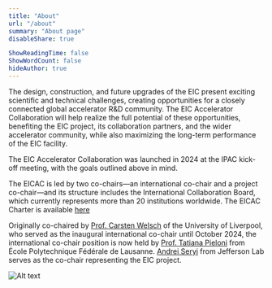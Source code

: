 ```yaml
---
title: "About"
url: "/about"
summary: "About page"
disableShare: true

ShowReadingTime: false
ShowWordCount: false
hideAuthor: true
---
```


The design, construction, and future upgrades of the EIC present exciting scientific and technical challenges, creating opportunities for a closely connected global accelerator R&D community. The EIC Accelerator Collaboration will help realize the full potential of these opportunities, benefiting the EIC project, its collaboration partners, and the wider accelerator community, while also maximizing the long-term performance of the EIC facility.

The EIC Accelerator Collaboration was launched in 2024 at the IPAC kick-off meeting, with the goals outlined above in mind.

The EICAC is led by two co-chairs—an international co-chair and a project co-chair—and its structure includes the International Collaboration Board, which currently represents more than 20 institutions worldwide. The EICAC Charter is available [here](https://indico.jlab.org/event/834/) 

Originally co-chaired by [Prof. Carsten Welsch](https://www.liverpool.ac.uk/people/carsten-welsch) of the University of Liverpool, who served as the inaugural international co-chair until October 2024, the international co-chair position is now held by [Prof. Tatiana Pieloni](https://people.epfl.ch/tatiana.pieloni?lang=en) from École Polytechnique Fédérale de Lausanne. [Andrei Seryi](https://www.jlab.org/people/andrei_seryi_associate_director_accelerator_operations_research_and_development) from Jefferson Lab serves as the co-chair representing the EIC project. 


![Alt text](images/diagram1.jpg)
